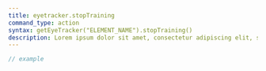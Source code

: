 ```yaml
---
title: eyetracker.stopTraining
command_type: action
syntax: getEyeTracker("ELEMENT_NAME").stopTraining()
description: Lorem ipsum dolor sit amet, consectetur adipiscing elit, sed do eiusmod tempor incididunt ut labore et dolore magna aliqua. Ut enim ad minim veniam, quis nostrud exercitation ullamco laboris nisi ut aliquip ex ea commodo consequat.
---
```


```javascript
// example
```